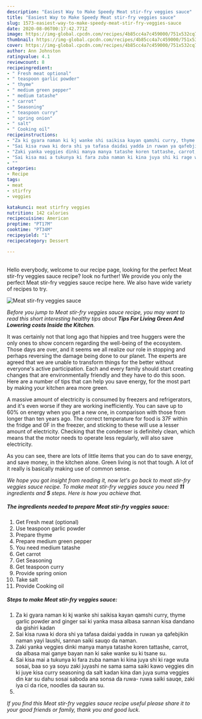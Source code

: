 ```yaml
---
description: "Easiest Way to Make Speedy Meat stir-fry veggies sauce"
title: "Easiest Way to Make Speedy Meat stir-fry veggies sauce"
slug: 1573-easiest-way-to-make-speedy-meat-stir-fry-veggies-sauce
date: 2020-08-06T00:17:42.771Z
image: https://img-global.cpcdn.com/recipes/4b85cc4a7c459000/751x532cq70/meat-stir-fry-veggies-sauce-recipe-main-photo.jpg
thumbnail: https://img-global.cpcdn.com/recipes/4b85cc4a7c459000/751x532cq70/meat-stir-fry-veggies-sauce-recipe-main-photo.jpg
cover: https://img-global.cpcdn.com/recipes/4b85cc4a7c459000/751x532cq70/meat-stir-fry-veggies-sauce-recipe-main-photo.jpg
author: Ann Johnston
ratingvalue: 4.1
reviewcount: 8
recipeingredient:
- " Fresh meat optional"
- " teaspoon garlic powder"
- " thyme"
- " medium green pepper"
- " medium tatashe"
- " carrot"
- " Seasoning"
- " teaspoon curry"
- " spring onion"
- " salt"
- " Cooking oil"
recipeinstructions:
- "Za ki gyara naman ki kj wanke shi saikisa kayan qamshi curry, thyme garlic powder and ginger sai ki yanka masa albasa sannan kisa dandano da gishiri kadan"
- "Sai kisa ruwa ki dora shi ya tafasa daidai yadda in ruwan ya qafebjikin naman yayi laushi, sannan saiki sauqo da naman."
- "Zaki yanka veggies dinki manya manya tatashe koren tattashe, carrot, da albasa mai ganye bayan nan ki sake wanke su ki tsane su."
- "Sai kisa mai a tukunya ki fara zuba naman ki kina juya shi ki rage wuta sosai, baa so ya soyu zaki juyashi ne sama sama saiki kawo veggies din ki juye kisa curry seasoning da salt kadan kina dan juya suma veggies din kar su dahu sosai saboda ana sonsa da ruwa- ruwa saiki sauqe, zaki iya ci da rice, noodles da sauran su."
- ""
categories:
- Recipe
tags:
- meat
- stirfry
- veggies

katakunci: meat stirfry veggies 
nutrition: 142 calories
recipecuisine: American
preptime: "PT17M"
cooktime: "PT34M"
recipeyield: "1"
recipecategory: Dessert

---
```

<br>
Hello everybody, welcome to our recipe page, looking for the perfect Meat stir-fry veggies sauce recipe? look no further! We provide you only the perfect Meat stir-fry veggies sauce recipe here. We also have wide variety of recipes to try.
<br>


![Meat stir-fry veggies sauce](https://img-global.cpcdn.com/recipes/4b85cc4a7c459000/751x532cq70/meat-stir-fry-veggies-sauce-recipe-main-photo.jpg)

<i>Before you jump to Meat stir-fry veggies sauce recipe, you may want to read this short interesting healthy tips about 
<strong>Tips For Living Green And Lowering costs Inside the Kitchen</strong>.</i>
</br>

It was certainly not that long ago that hippies and tree huggers were the only ones to show concern regarding the well-being of the ecosystem. Those days are over, and it seems we all realize our role in stopping and perhaps reversing the damage being done to our planet. The experts are agreed that we are unable to transform things for the better without everyone's active participation. Each and every family should start creating changes that are environmentally friendly and they have to do this soon. Here are a number of tips that can help you save energy, for the most part by making your kitchen area more green.

A massive amount of electricity is consumed by freezers and refrigerators, and it's even worse if they are working inefficiently. You can save up to 60% on energy when you get a new one, in comparison with those from longer than ten years ago. The correct temperature for food is 37F within the fridge and 0F in the freezer, and sticking to these will use a lesser amount of electricity. Checking that the condenser is definitely clean, which means that the motor needs to operate less regularly, will also save electricity.

As you can see, there are lots of little items that you can do to save energy, and save money, in the kitchen alone. Green living is not that tough. A lot of it really is basically making use of common sense.


<i>We hope you got insight from reading it, now let's go back to meat stir-fry veggies sauce recipe. To make meat stir-fry veggies sauce you need <strong>11</strong> ingredients and <strong>5</strong> steps. Here is how you achieve that.
</i>

##### The ingredients needed to prepare Meat stir-fry veggies sauce:

1. Get  Fresh meat (optional)
1. Use  teaspoon garlic powder
1. Prepare  thyme
1. Prepare  medium green pepper
1. You need  medium tatashe
1. Get  carrot
1. Get  Seasoning
1. Get  teaspoon curry
1. Provide  spring onion
1. Take  salt
1. Provide  Cooking oil


##### Steps to make Meat stir-fry veggies sauce:

1. Za ki gyara naman ki kj wanke shi saikisa kayan qamshi curry, thyme garlic powder and ginger sai ki yanka masa albasa sannan kisa dandano da gishiri kadan
1. Sai kisa ruwa ki dora shi ya tafasa daidai yadda in ruwan ya qafebjikin naman yayi laushi, sannan saiki sauqo da naman.
1. Zaki yanka veggies dinki manya manya tatashe koren tattashe, carrot, da albasa mai ganye bayan nan ki sake wanke su ki tsane su.
1. Sai kisa mai a tukunya ki fara zuba naman ki kina juya shi ki rage wuta sosai, baa so ya soyu zaki juyashi ne sama sama saiki kawo veggies din ki juye kisa curry seasoning da salt kadan kina dan juya suma veggies din kar su dahu sosai saboda ana sonsa da ruwa- ruwa saiki sauqe, zaki iya ci da rice, noodles da sauran su.
1. 


<i>If you find this Meat stir-fry veggies sauce recipe useful please share it to your good friends or family, thank you and good luck.</i>
